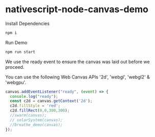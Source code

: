 # nativescript-node-canvas-demo

Install Dependencies

```bash
npm i 
```

Run Demo

```bash
npm run start
```


We use the ready event to ensure the canvas was laid out before we proceed.

You can use the following Web Canvas APIs '2d', 'webgl', 'webgl2' & 'webgpu'.
```ts
canvas.addEventListener("ready", (event) => {
  console.log("ready");
  const c2d = canvas.getContext('2d');
  c2d.fillStyle = 'red';
  c2d.fillRect(0,0,300,300);
  //swarm(canvas);
  // solarSystem(canvas);
  //breathe_demo(canvas);
});
```